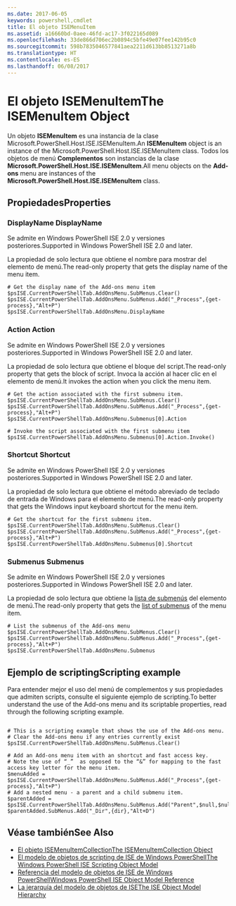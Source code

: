 ```yaml
---
ms.date: 2017-06-05
keywords: powershell,cmdlet
title: El objeto ISEMenuItem
ms.assetid: a16660bd-0aee-46fd-ac17-3f022165d089
ms.openlocfilehash: 33de866d706ec2b0894c5bfe49e07fee142b95c0
ms.sourcegitcommit: 598b7835046577841aea2211d613bb8513271a8b
ms.translationtype: HT
ms.contentlocale: es-ES
ms.lasthandoff: 06/08/2017
---
```

# <a name="the-isemenuitem-object"></a><span data-ttu-id="82f8a-103">El objeto ISEMenuItem</span><span class="sxs-lookup"><span data-stu-id="82f8a-103">The ISEMenuItem Object</span></span>
  <span data-ttu-id="82f8a-104">Un objeto **ISEMenuItem** es una instancia de la clase Microsoft.PowerShell.Host.ISE.ISEMenuItem.</span><span class="sxs-lookup"><span data-stu-id="82f8a-104">An **ISEMenuItem** object is an instance of the Microsoft.PowerShell.Host.ISE.ISEMenuItem class.</span></span> <span data-ttu-id="82f8a-105">Todos los objetos de menú **Complementos** son instancias de la clase **Microsoft.PowerShell.Host.ISE.ISEMenuItem**.</span><span class="sxs-lookup"><span data-stu-id="82f8a-105">All menu objects on the **Add-ons** menu are instances of the **Microsoft.PowerShell.Host.ISE.ISEMenuItem** class.</span></span>

## <a name="properties"></a><span data-ttu-id="82f8a-106">Propiedades</span><span class="sxs-lookup"><span data-stu-id="82f8a-106">Properties</span></span>

###  <span data-ttu-id="82f8a-107"><a name="DisplayName"></a> DisplayName</span><span class="sxs-lookup"><span data-stu-id="82f8a-107"><a name="DisplayName"></a> DisplayName</span></span>
  <span data-ttu-id="82f8a-108">Se admite en Windows PowerShell ISE 2.0 y versiones posteriores.</span><span class="sxs-lookup"><span data-stu-id="82f8a-108">Supported in Windows PowerShell ISE 2.0 and later.</span></span> 

 <span data-ttu-id="82f8a-109">La propiedad de solo lectura que obtiene el nombre para mostrar del elemento de menú.</span><span class="sxs-lookup"><span data-stu-id="82f8a-109">The read-only property that gets the display name of the menu item.</span></span>

```
# Get the display name of the Add-ons menu item
$psISE.CurrentPowerShellTab.AddOnsMenu.SubMenus.Clear()
$psISE.CurrentPowerShellTab.AddOnsMenu.SubMenus.Add("_Process",{get-process},"Alt+P")
$psISE.CurrentPowerShellTab.AddOnsMenu.DisplayName

```

###  <span data-ttu-id="82f8a-110"><a name="Action"></a> Action</span><span class="sxs-lookup"><span data-stu-id="82f8a-110"><a name="Action"></a> Action</span></span>
  <span data-ttu-id="82f8a-111">Se admite en Windows PowerShell ISE 2.0 y versiones posteriores.</span><span class="sxs-lookup"><span data-stu-id="82f8a-111">Supported in Windows PowerShell ISE 2.0 and later.</span></span> 

 <span data-ttu-id="82f8a-112">La propiedad de solo lectura que obtiene el bloque del script.</span><span class="sxs-lookup"><span data-stu-id="82f8a-112">The read-only property that gets the block of script.</span></span> <span data-ttu-id="82f8a-113">Invoca la acción al hacer clic en el elemento de menú.</span><span class="sxs-lookup"><span data-stu-id="82f8a-113">It invokes the action when you click the menu item.</span></span>

```
# Get the action associated with the first submenu item.
$psISE.CurrentPowerShellTab.AddOnsMenu.SubMenus.Clear()
$psISE.CurrentPowerShellTab.AddOnsMenu.SubMenus.Add("_Process",{get-process},"Alt+P")
$psISE.CurrentPowerShellTab.AddOnsMenu.Submenus[0].Action

# Invoke the script associated with the first submenu item 
$psISE.CurrentPowerShellTab.AddOnsMenu.Submenus[0].Action.Invoke()
```

###  <span data-ttu-id="82f8a-114"><a name="Shortcut"></a> Shortcut</span><span class="sxs-lookup"><span data-stu-id="82f8a-114"><a name="Shortcut"></a> Shortcut</span></span>
  <span data-ttu-id="82f8a-115">Se admite en Windows PowerShell ISE 2.0 y versiones posteriores.</span><span class="sxs-lookup"><span data-stu-id="82f8a-115">Supported in Windows PowerShell ISE 2.0 and later.</span></span> 

 <span data-ttu-id="82f8a-116">La propiedad de solo lectura que obtiene el método abreviado de teclado de entrada de Windows para el elemento de menú.</span><span class="sxs-lookup"><span data-stu-id="82f8a-116">The read-only property that gets the Windows input keyboard shortcut for the menu item.</span></span>

```
# Get the shortcut for the first submenu item.
$psISE.CurrentPowerShellTab.AddOnsMenu.SubMenus.Clear()
$psISE.CurrentPowerShellTab.AddOnsMenu.SubMenus.Add("_Process",{get-process},"Alt+P")
$psISE.CurrentPowerShellTab.AddOnsMenu.Submenus[0].Shortcut
```

###  <span data-ttu-id="82f8a-117"><a name="Submenus"></a> Submenus</span><span class="sxs-lookup"><span data-stu-id="82f8a-117"><a name="Submenus"></a> Submenus</span></span>
  <span data-ttu-id="82f8a-118">Se admite en Windows PowerShell ISE 2.0 y versiones posteriores.</span><span class="sxs-lookup"><span data-stu-id="82f8a-118">Supported in Windows PowerShell ISE 2.0 and later.</span></span> 

 <span data-ttu-id="82f8a-119">La propiedad de solo lectura que obtiene la [lista de submenús](The-ISEMenuItemCollection-Object.md) del elemento de menú.</span><span class="sxs-lookup"><span data-stu-id="82f8a-119">The read-only property that gets the [list of submenus](The-ISEMenuItemCollection-Object.md) of the menu item.</span></span>

```
# List the submenus of the Add-ons menu
$psISE.CurrentPowerShellTab.AddOnsMenu.SubMenus.Clear()
$psISE.CurrentPowerShellTab.AddOnsMenu.SubMenus.Add("_Process",{get-process},"Alt+P")
$psISE.CurrentPowerShellTab.AddOnsMenu.Submenus
```

## <a name="scripting-example"></a><span data-ttu-id="82f8a-120">Ejemplo de scripting</span><span class="sxs-lookup"><span data-stu-id="82f8a-120">Scripting example</span></span>
 <span data-ttu-id="82f8a-121">Para entender mejor el uso del menú de complementos y sus propiedades que admiten scripts, consulte el siguiente ejemplo de scripting.</span><span class="sxs-lookup"><span data-stu-id="82f8a-121">To better understand the use of the Add-ons menu and its scriptable properties, read through the following scripting example.</span></span>

```

# This is a scripting example that shows the use of the Add-ons menu.
# Clear the Add-ons menu if any entries currently exist
$psISE.CurrentPowerShellTab.AddOnsMenu.SubMenus.Clear()

# Add an Add-ons menu item with an shortcut and fast access key.
# Note the use of “_”  as opposed to the “&” for mapping to the fast access key letter for the menu item.
$menuAdded = $psISE.CurrentPowerShellTab.AddOnsMenu.SubMenus.Add("_Process",{get-process},"Alt+P") 
# Add a nested menu - a parent and a child submenu item. 
$parentAdded = $psISE.CurrentPowerShellTab.AddOnsMenu.SubMenus.Add("Parent",$null,$null) 
$parentAdded.SubMenus.Add("_Dir",{dir},"Alt+D")

```

## <a name="see-also"></a><span data-ttu-id="82f8a-122">Véase también</span><span class="sxs-lookup"><span data-stu-id="82f8a-122">See Also</span></span>
- [<span data-ttu-id="82f8a-123">El objeto ISEMenuItemCollection</span><span class="sxs-lookup"><span data-stu-id="82f8a-123">The ISEMenuItemCollection Object</span></span>](The-ISEMenuItemCollection-Object.md) 
- [<span data-ttu-id="82f8a-124">El modelo de objetos de scripting de ISE de Windows PowerShell</span><span class="sxs-lookup"><span data-stu-id="82f8a-124">The Windows PowerShell ISE Scripting Object Model</span></span>](The-Windows-PowerShell-ISE-Scripting-Object-Model.md) 
- [<span data-ttu-id="82f8a-125">Referencia del modelo de objetos de ISE de Windows PowerShell</span><span class="sxs-lookup"><span data-stu-id="82f8a-125">Windows PowerShell ISE Object Model Reference</span></span>](Windows-PowerShell-ISE-Object-Model-Reference.md) 
- [<span data-ttu-id="82f8a-126">La jerarquía del modelo de objetos de ISE</span><span class="sxs-lookup"><span data-stu-id="82f8a-126">The ISE Object Model Hierarchy</span></span>](The-ISE-Object-Model-Hierarchy.md)

  
